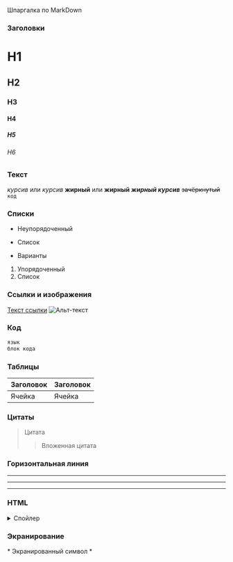 Шпаргалка по MarkDown
### Заголовки
# H1
## H2
### H3
#### H4
##### H5
###### H6

### Текст
*курсив* или _курсив_
**жирный** или __жирный__
**_жирный курсив_**
~~зачёркнутый~~
`код`

### Списки
- Неупорядоченный
* Список
+ Варианты

1. Упорядоченный
2. Список

### Ссылки и изображения
[Текст ссылки](URL)
![Альт-текст](https://avatars.mds.yandex.net/i?id=825b5f2cd41b8ed9ae33c06ad0f21e24228399ea-5321633-images-thumbs&n=13)

### Код
````markdown
язык
блок кода
````

### Таблицы
| Заголовок | Заголовок |
| --------- | --------- |
| Ячейка    | Ячейка    |

### Цитаты
> Цитата
>> Вложенная цитата

### Горизонтальная линия
---
***
___

### HTML
<details>
<summary>Спойлер</summary>
Скрытый текст
</details>

### Экранирование
\* Экранированный символ \*
